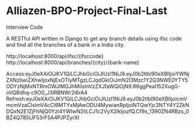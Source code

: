 # Alliazen-BPO-Project-Final-Last
 Interview Code

A RESTful API written in Django to get any branch details using ifsc code and find all the branches of a bank in a India  city.

http://localhost:8000/api/ifsc/{ifsccode}
http://localhost:8000/api/branches/{city}/{bank-name}

Access:eyJ0eXAiOiJKV1QiLCJhbGciOiJIUzI1NiJ9.eyJ0b2tlbl90eXBlIjoiYWNjZXNzIiwiZXhwIjoxNjExOTIyMTgzLCJqdGkiOiJmN2I3Mzc1Y2Q3NWE0YTY5ODYzNjMxNTRmOWJlMGJhMiIsInVzZXJfaWQiOjN9.R6ggPeaI152XugG-oVQBdhq-c9O0_J3lRBNWr2i6rA4
Refresh:eyJ0eXAiOiJKV1QiLCJhbGciOiJIUzI1NiJ9.eyJ0b2tlbl90eXBlIjoicmVmcmVzaCIsImV4cCI6MTYxMjAwODU4MywianRpIjoiNTQwYjc3NTY4Y2ZkNDQxN2E1ZjFhNjQ0YzI4YWIwN2IiLCJ1c2VyX2lkIjozfQ.Cf9x_1390ZN4RBzs_0BZ4Q785lJF53rF5A4PJPZyrXI

